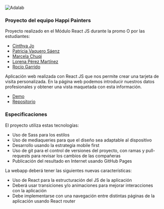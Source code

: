 ![Adalab](https://beta.adalab.es/resources/images/adalab-logo-155x61-bg-white.png)

### Proyecto del equipo Happi Painters

Proyecto realizado en el Módulo React JS durante la promo O por las estudiantes:

- [Cinthya Jo](https://github.com/cinthyajo)
- [Patricia Vaquero Sáenz]()
- [Marcela Chuqi](https://github.com/marcelachuqi)
- [Lorena Pérez Martínez
  ](https://github.com/lorenapm)
- [Rocío Garrido
  ](https://github.com/rociogarrido)

Aplicación web realizada con React JS que nos permite crear una tarjeta de visita personalizada. En la página web podemos introducir nuestros datos profesionales y obtener una vista maquetada con esta información.

- [Demo](https://beta.adalab.es/pw-projects-examples-adalabers/project-react-js/docs/index.html#/)
- [Repositorio](https://github.com/Adalab/pw-projects-examples-adalabers/tree/main/project-react-js)

### Especificaciones

El proyecto utiliza estas tecnologías:

- Uso de Sass para los estilos
- Uso de mediaqueries para que el diseño sea adaptable al dispositivo
- Desarrollo usando la estrategia mobile first
- Uso de git para el control de versiones del proyecto, con ramas y pull-requests para revisar los cambios de las compañeras
- Publicación del resultado en Internet usando GitHub Pages

La webapp deberá tener las siguientes nuevas características:

- Uso de React para la estructuración del JS de la aplicación
- Deberá usar transiciones y/o animaciones para mejorar interacciones con la aplicación
- Debe implementarse con una navegación entre distintas páginas de la aplicación usando React router
